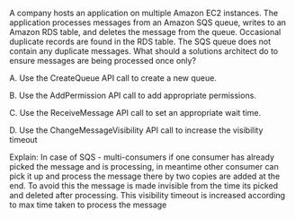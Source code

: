 A company hosts an application on multiple Amazon EC2 instances. The application processes messages from an Amazon SQS queue, writes to an Amazon RDS table, and deletes the message from the queue. Occasional duplicate records are found in the RDS table. The SQS queue does not contain any duplicate messages. What should a solutions architect do to ensure messages are being processed once only? 

A. Use the CreateQueue API call to create a new queue. 

B. Use the AddPermission API call to add appropriate permissions. 

C. Use the ReceiveMessage API call to set an appropriate wait time. 

D. Use the ChangeMessageVisibility API call to increase the visibility timeout

Explain:
In case of SQS - multi-consumers if one consumer has already picked the message and is processing, in meantime other consumer can pick it up and process the message there by two copies are added at the end. To avoid this the message is made invisible from the time its picked and deleted after processing. This visibility timeout is increased according to max time taken to process the message